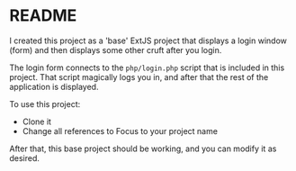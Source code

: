 README
======

I created this project as a 'base' ExtJS project that displays a login
window (form) and then displays some other cruft after you login.

The login form connects to the `php/login.php` script that is included
in this project. That script magically logs you in, and after that the
rest of the application is displayed.

To use this project:

* Clone it
* Change all references to Focus to your project name

After that, this base project should be working, and you can modify it as
desired.


